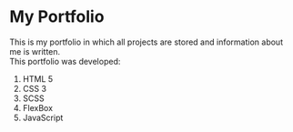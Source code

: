 # My Portfolio

This is my portfolio in which all projects are stored and information about me is written.  
This portfolio was developed:
1. HTML 5
2. CSS 3
3. SCSS
4. FlexBox
5. JavaScript
   

